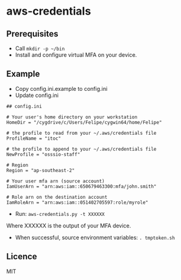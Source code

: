 # aws-credentials

## Prerequisites

* Call `mkdir -p ~/bin`
* Install and configure virtual MFA on your device.

## Example

* Copy config.ini.example to config.ini
* Update config.ini
```
## config.ini

# Your user's home directory on your workstation
HomeDir = "/cygdrive/c/Users/Felipe/cygwin64/home/Felipe"

# the profile to read from your ~/.aws/credentials file
ProfileName = "itoc"

# the profile to append to your ~/.aws/credentials file
NewProfile = "osssio-staff"

# Region
Region = "ap-southeast-2"

# Your user mfa arn (source account)
IamUserArn = "arn:aws:iam::650679463300:mfa/john.smith"

# Role arn on the destination account
IamRoleArn = "arn:aws:iam::051402705597:role/myrole"
```

* Run: `aws-credentials.py -t XXXXXX`

Where XXXXXX is the output of your MFA device.

* When successful, source environment variables:
`. tmptoken.sh`

## Licence

MIT

